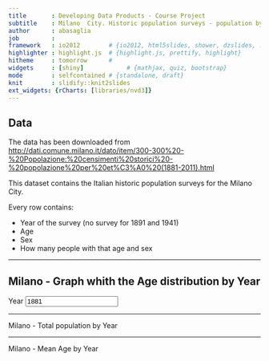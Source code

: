 ```yaml
---
title       : Developing Data Products - Course Project
subtitle    : Milano  City. Historic population surveys - population by age (1881-2011)
author      : abasaglia
job         : 
framework   : io2012        # {io2012, html5slides, shower, dzslides, ...}
highlighter : highlight.js  # {highlight.js, prettify, highlight}
hitheme     : tomorrow      # 
widgets     : [shiny]            # {mathjax, quiz, bootstrap}
mode        : selfcontained # {standalone, draft}
knit        : slidify::knit2slides
ext_widgets: {rCharts: [libraries/nvd3]}
---
```


## Data

The data has been downloaded from http://dati.comune.milano.it/dato/item/300-300%20-%20Popolazione:%20censimenti%20storici%20-%20popolazione%20per%20et%C3%A0%20(1881-2011).html

This dataset contains the Italian historic population surveys for the Milano City.

Every row contains:
- Year of the survey (no survey for 1891 and 1941)
- Age
- Sex
- How many people with that age and sex

--- 

## Milano - Graph whith the Age distribution by Year
<div class="row-fluid">
  <div class="span4">
    <form class="well">
      <div>
        <label class="control-label" for="YYYY">Year</label>
        <input id="YYYY" type="slider" name="YYYY" value="1881" class="jslider" data-from="1881" data-to="2011" data-step="10" data-skin="plastic" data-round="FALSE" data-locale="us" data-format="#,##0.#####" data-scale="|;|;|;|;|;|;|;|;|;|;|;|;|;|" data-smooth="FALSE"/>
      </div>
    </form>
  </div>
  <div class="span8">
    <div id="nvd3plot" class="shiny-html-output nvd3 rChart"></div>
  </div>
</div>

--- 



Milano - Total population by Year

<div id = 'chart1' class = 'rChart nvd3'></div>
<script type='text/javascript'>
 $(document).ready(function(){
      drawchart1()
    });
    function drawchart1(){  
      var opts = {
 "dom": "chart1",
"width":    600,
"height":    400,
"x": "Group.1",
"y": "x",
"group": "Group.2",
"type": "lineChart",
"id": "chart1" 
},
        data = [
 {
 "Group.1":           1881,
"Group.2": "Donne",
"x":         157756 
},
{
 "Group.1":           1901,
"Group.2": "Donne",
"x":         247093 
},
{
 "Group.1":           1911,
"Group.2": "Donne",
"x":         301323 
},
{
 "Group.1":           1921,
"Group.2": "Donne",
"x":         371640 
},
{
 "Group.1":           1931,
"Group.2": "Donne",
"x":         517348 
},
{
 "Group.1":           1951,
"Group.2": "Donne",
"x":         678879 
},
{
 "Group.1":           1961,
"Group.2": "Donne",
"x":         840888 
},
{
 "Group.1":           1971,
"Group.2": "Donne",
"x":         916216 
},
{
 "Group.1":           1981,
"Group.2": "Donne",
"x":         851390 
},
{
 "Group.1":           1991,
"Group.2": "Donne",
"x":         728920 
},
{
 "Group.1":           2001,
"Group.2": "Donne",
"x":         670083 
},
{
 "Group.1":           2011,
"Group.2": "Donne",
"x":         661145 
},
{
 "Group.1":           1881,
"Group.2": "Uomini",
"x":         162536 
},
{
 "Group.1":           1901,
"Group.2": "Uomini",
"x":         242991 
},
{
 "Group.1":           1911,
"Group.2": "Uomini",
"x":         297877 
},
{
 "Group.1":           1921,
"Group.2": "Uomini",
"x":         346581 
},
{
 "Group.1":           1931,
"Group.2": "Uomini",
"x":         474580 
},
{
 "Group.1":           1951,
"Group.2": "Uomini",
"x":         595366 
},
{
 "Group.1":           1961,
"Group.2": "Uomini",
"x":         741646 
},
{
 "Group.1":           1971,
"Group.2": "Uomini",
"x":         812580 
},
{
 "Group.1":           1981,
"Group.2": "Uomini",
"x":         753259 
},
{
 "Group.1":           1991,
"Group.2": "Uomini",
"x":         640311 
},
{
 "Group.1":           2001,
"Group.2": "Uomini",
"x":         586128 
},
{
 "Group.1":           2011,
"Group.2": "Uomini",
"x":         580978 
} 
]
  
      if(!(opts.type==="pieChart" || opts.type==="sparklinePlus" || opts.type==="bulletChart")) {
        var data = d3.nest()
          .key(function(d){
            //return opts.group === undefined ? 'main' : d[opts.group]
            //instead of main would think a better default is opts.x
            return opts.group === undefined ? opts.y : d[opts.group];
          })
          .entries(data);
      }
      
      if (opts.disabled != undefined){
        data.map(function(d, i){
          d.disabled = opts.disabled[i]
        })
      }
      
      nv.addGraph(function() {
        var chart = nv.models[opts.type]()
          .width(opts.width)
          .height(opts.height)
          
        if (opts.type != "bulletChart"){
          chart
            .x(function(d) { return d[opts.x] })
            .y(function(d) { return d[opts.y] })
        }
          
         
        
          
        

        
        
        
      
       d3.select("#" + opts.id)
        .append('svg')
        .datum(data)
        .transition().duration(500)
        .call(chart);

       nv.utils.windowResize(chart.update);
       return chart;
      });
    };
</script>

---

Milano - Mean Age by Year

<div id = 'chart2' class = 'rChart nvd3'></div>
<script type='text/javascript'>
 $(document).ready(function(){
      drawchart2()
    });
    function drawchart2(){  
      var opts = {
 "dom": "chart2",
"width":    600,
"height":    400,
"x": "Year",
"y": "wmean",
"group": "Sex",
"type": "lineChart",
"id": "chart2" 
},
        data = [
 {
 "Year":           1881,
"Sex": "Donne",
"mean":             50,
"wmean": 29.74740738863 
},
{
 "Year":           1881,
"Sex": "Uomini",
"mean":             50,
"wmean":  29.2758773441 
},
{
 "Year":           1901,
"Sex": "Donne",
"mean":             50,
"wmean": 29.55349605209 
},
{
 "Year":           1901,
"Sex": "Uomini",
"mean":             50,
"wmean":  28.3835203773 
},
{
 "Year":           1911,
"Sex": "Donne",
"mean":             50,
"wmean": 30.14443968764 
},
{
 "Year":           1911,
"Sex": "Uomini",
"mean":             50,
"wmean": 28.79242774702 
},
{
 "Year":           1921,
"Sex": "Donne",
"mean":             50,
"wmean": 31.91334490367 
},
{
 "Year":           1921,
"Sex": "Uomini",
"mean":             50,
"wmean": 30.53400503778 
},
{
 "Year":           1931,
"Sex": "Donne",
"mean":             50,
"wmean": 32.79208385845 
},
{
 "Year":           1931,
"Sex": "Uomini",
"mean":             50,
"wmean": 31.75110202706 
},
{
 "Year":           1951,
"Sex": "Donne",
"mean":             50,
"wmean": 36.54079298373 
},
{
 "Year":           1951,
"Sex": "Uomini",
"mean":             50,
"wmean":  35.0927043197 
},
{
 "Year":           1961,
"Sex": "Donne",
"mean":             50,
"wmean": 37.64101878015 
},
{
 "Year":           1961,
"Sex": "Uomini",
"mean":             50,
"wmean": 35.22796050946 
},
{
 "Year":           1971,
"Sex": "Donne",
"mean":           47.5,
"wmean": 38.00351554655 
},
{
 "Year":           1971,
"Sex": "Uomini",
"mean":           47.5,
"wmean":  34.6583708681 
},
{
 "Year":           1981,
"Sex": "Donne",
"mean":           49.5,
"wmean": 40.84927471547 
},
{
 "Year":           1981,
"Sex": "Uomini",
"mean":           49.5,
"wmean": 36.80095159832 
},
{
 "Year":           1991,
"Sex": "Donne",
"mean":             50,
"wmean":  44.5937921857 
},
{
 "Year":           1991,
"Sex": "Uomini",
"mean":             50,
"wmean": 40.19610782885 
},
{
 "Year":           2001,
"Sex": "Donne",
"mean":             50,
"wmean": 47.05866437441 
},
{
 "Year":           2001,
"Sex": "Uomini",
"mean":             50,
"wmean": 42.60575505692 
},
{
 "Year":           2011,
"Sex": "Donne",
"mean":             50,
"wmean": 47.62909649169 
},
{
 "Year":           2011,
"Sex": "Uomini",
"mean":             50,
"wmean": 43.39912182561 
} 
]
  
      if(!(opts.type==="pieChart" || opts.type==="sparklinePlus" || opts.type==="bulletChart")) {
        var data = d3.nest()
          .key(function(d){
            //return opts.group === undefined ? 'main' : d[opts.group]
            //instead of main would think a better default is opts.x
            return opts.group === undefined ? opts.y : d[opts.group];
          })
          .entries(data);
      }
      
      if (opts.disabled != undefined){
        data.map(function(d, i){
          d.disabled = opts.disabled[i]
        })
      }
      
      nv.addGraph(function() {
        var chart = nv.models[opts.type]()
          .width(opts.width)
          .height(opts.height)
          
        if (opts.type != "bulletChart"){
          chart
            .x(function(d) { return d[opts.x] })
            .y(function(d) { return d[opts.y] })
        }
          
         
        
          
        

        
        
        
      
       d3.select("#" + opts.id)
        .append('svg')
        .datum(data)
        .transition().duration(500)
        .call(chart);

       nv.utils.windowResize(chart.update);
       return chart;
      });
    };
</script>

